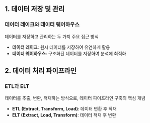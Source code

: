 ## 1. 데이터 저장 및 관리

### 데이터 레이크와 데이터 웨어하우스
데이터를 저장하고 관리하는 두 가지 주요 접근 방식  

- **데이터 레이크**: 원시 데이터를 저장하여 유연하게 활용  
- **데이터 웨어하우스**: 구조화된 데이터를 저장하여 분석에 최적화  

## 2. 데이터 처리 파이프라인

### ETL과 ELT
데이터를 추출, 변환, 적재하는 방식으로, 데이터 파이프라인 구축의 핵심 개념  

- **ETL (Extract, Transform, Load)**: 데이터 변환 후 적재  
- **ELT (Extract, Load, Transform)**: 데이터 적재 후 변환  
